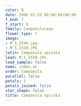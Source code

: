 ```yaml
---
color: B
date: 2006-01-22 00:00:00+00:00
f_end: 7
f_start: 6
family: Campanulaceae
flower_type: C
image:
- M_5_2549.jpg
- M_5_2550.JPG
latin: Campanula spicata
lead: M_5_2550.JPG
lead_sample: false
name: index.en
order: Campanula
parallel: false
petals: 5
petals_joined: false
star_shape: false
title: Campanula spicata
---
```

